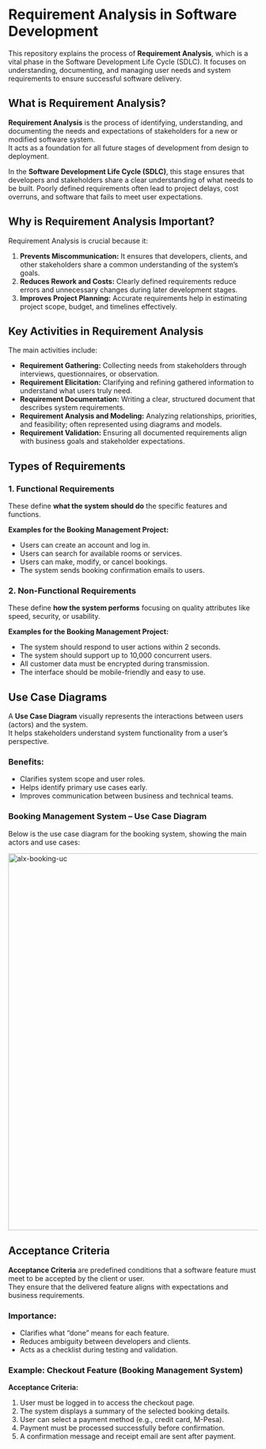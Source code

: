 
# Requirement Analysis in Software Development

This repository explains the process of **Requirement Analysis**, which is a vital phase in the Software Development Life Cycle (SDLC). It focuses on understanding, documenting, and managing user needs and system requirements to ensure successful software delivery.

## What is Requirement Analysis?

**Requirement Analysis** is the process of identifying, understanding, and documenting the needs and expectations of stakeholders for a new or modified software system.  
It acts as a foundation for all future stages of development from design to deployment.

In the **Software Development Life Cycle (SDLC)**, this stage ensures that developers and stakeholders share a clear understanding of what needs to be built. Poorly defined requirements often lead to project delays, cost overruns, and software that fails to meet user expectations.

## Why is Requirement Analysis Important?

Requirement Analysis is crucial because it:

1. **Prevents Miscommunication:** It ensures that developers, clients, and other stakeholders share a common understanding of the system’s goals.
2. **Reduces Rework and Costs:** Clearly defined requirements reduce errors and unnecessary changes during later development stages.
3. **Improves Project Planning:** Accurate requirements help in estimating project scope, budget, and timelines effectively.

## Key Activities in Requirement Analysis

The main activities include:

- **Requirement Gathering:** Collecting needs from stakeholders through interviews, questionnaires, or observation.
- **Requirement Elicitation:** Clarifying and refining gathered information to understand what users truly need.
- **Requirement Documentation:** Writing a clear, structured document that describes system requirements.
- **Requirement Analysis and Modeling:** Analyzing relationships, priorities, and feasibility; often represented using diagrams and models.
- **Requirement Validation:** Ensuring all documented requirements align with business goals and stakeholder expectations.

## Types of Requirements

### 1. Functional Requirements
These define **what the system should do** the specific features and functions.

**Examples for the Booking Management Project:**
- Users can create an account and log in.
- Users can search for available rooms or services.
- Users can make, modify, or cancel bookings.
- The system sends booking confirmation emails to users.

### 2. Non-Functional Requirements
These define **how the system performs** focusing on quality attributes like speed, security, or usability.

**Examples for the Booking Management Project:**
- The system should respond to user actions within 2 seconds.
- The system should support up to 10,000 concurrent users.
- All customer data must be encrypted during transmission.
- The interface should be mobile-friendly and easy to use.

## Use Case Diagrams

A **Use Case Diagram** visually represents the interactions between users (actors) and the system.  
It helps stakeholders understand system functionality from a user’s perspective.

### Benefits:
- Clarifies system scope and user roles.
- Helps identify primary use cases early.
- Improves communication between business and technical teams.

### Booking Management System – Use Case Diagram

Below is the use case diagram for the booking system, showing the main actors and use cases:

<img width="802" height="762" alt="alx-booking-uc" src="https://github.com/user-attachments/assets/5c49473e-73f0-462d-ace2-1bd3fd365c52" />

## Acceptance Criteria

**Acceptance Criteria** are predefined conditions that a software feature must meet to be accepted by the client or user.  
They ensure that the delivered feature aligns with expectations and business requirements.

### Importance:
- Clarifies what “done” means for each feature.
- Reduces ambiguity between developers and clients.
- Acts as a checklist during testing and validation.

### Example: Checkout Feature (Booking Management System)
**Acceptance Criteria:**
1. User must be logged in to access the checkout page.
2. The system displays a summary of the selected booking details.
3. User can select a payment method (e.g., credit card, M-Pesa).
4. Payment must be processed successfully before confirmation.
5. A confirmation message and receipt email are sent after payment.
